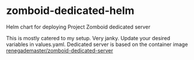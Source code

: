 # zomboid-dedicated-helm
Helm chart for deploying Project Zomboid dedicated server

This is mostly catered to my setup. Very janky. Update your desired variables in values.yaml. Dedicated server is based on the container image [renegademaster/zomboid-dedicated-server](https://hub.docker.com/r/renegademaster/zomboid-dedicated-server)
